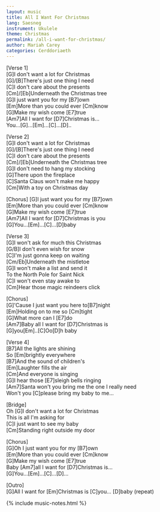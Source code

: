 ```yaml
---
layout: music
title: All I Want For Christmas
lang: Saesneg
instrument: Ukulele
theme: Christmas
permalink: /all-i-want-for-christmas/
author: Mariah Carey
categories: Cerddoriaeth
---
```


[Verse 1]  
[G]I don't want a lot for Christmas  
[G]/[B]There's just one thing I need  
[C]I don't care about the presents  
[Cm]/[Eb]Underneath the Christmas tree  
[G]I just want you for my [B7]own  
[Em]More than you could ever [Cm]know  
[G]Make my wish come [E7]true  
[Am7]All I want for [D7]Christmas is...  
You...[G]...[Em]...[C]...[D]..  
  
[Verse 2]  
[G]I don't want a lot for Christmas  
[G]/[B]There's just one thing I need  
[C]I don't care about the presents  
[Cm]/[Eb]Underneath the Christmas tree  
[G]I don't need to hang my stocking  
[G]There upon the fireplace  
[C]Santa Claus won't make me happy  
[Cm]With a toy on Christmas day  

[Chorus]
[G]I just want you for my [B7]own  
[Em]More than you could ever [Cm]know  
[G]Make my wish come [E7]true  
[Am7]All I want for [D7]Christmas is you  
[G]You...[Em]...[C]...[D]baby  
  
[Verse 3]  
[G]I won't ask for much this Christmas  
[G/B]I don't even wish for snow  
[C]I'm just gonna keep on waiting  
[Cm/Eb]Underneath the mistletoe  
[G]I won't make a list and send it  
To the North Pole for Saint Nick  
[C]I won't even stay awake to  
[Cm]Hear those magic reindeers click  
  
[Chorus]  
[G]'Cause I just want you here to[B7]night  
[Em]Holding on to me so [Cm]tight  
[G]What more can I [E7]do  
[Am7]Baby all I want for [D7]Christmas is  
[G]you[Em]..[C]Oo[D]h baby  
  
[Verse 4]  
[B7]All the lights are shining  
So [Em]brightly everywhere  
[B7]And the sound of children's  
[Em]Laughter fills the air  
[Cm]And everyone is singing  
[G]I hear those [E7]sleigh bells ringing  
[Am7]Santa won't you bring me the one I really need  
Won't you [C]please bring my baby to me...  
  
[Bridge]  
Oh [G]I don't want a lot for Christmas  
This is all I'm asking for  
[C]I just want to see my baby  
[Cm]Standing right outside my door  
  
[Chorus]  
[G]Oh I just want you for my [B7]own  
[Em]More than you could ever [Cm]know  
[G]Make my wish come [E7]true  
Baby [Am7]all I want for [D7]Christmas is...  
[G]You...[Em]...[C]...[D]...  
  
[Outro]  
[G]All I want for [Em]Christmas is [C]you... [D]baby (repeat)  

{% include music-notes.html %}